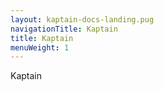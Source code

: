 ```yaml
---
layout: kaptain-docs-landing.pug
navigationTitle: Kaptain
title: Kaptain
menuWeight: 1
---
```


Kaptain 
